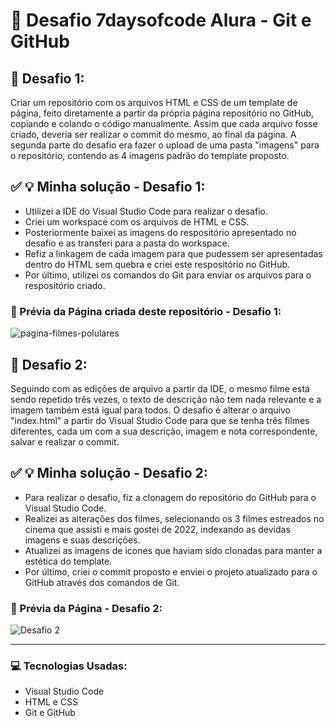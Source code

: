# :pushpin: Desafio 7daysofcode Alura - Git e GitHub

## :dart: Desafio 1:

Criar um repositório com os arquivos HTML e CSS de um template de página, feito diretamente a partir da própria página repositório no GitHub, 
copiando e colando o código manualmente. Assim que cada arquivo fosse criado, deveria ser realizar o commit do mesmo, ao final da página. 
A segunda parte do desafio era fazer o upload de uma pasta "imagens" para o repositório, contendo as 4 imagens padrão do template proposto.

## :white_check_mark: :bulb: Minha solução - Desafio 1:
* Utilizei a IDE do Visual Studio Code para realizar o desafio. 
* Criei um workspace com os arquivos de HTML e CSS. 
* Posteriormente baixei as imagens do respositório apresentado no desafio e as transferi para a pasta do workspace.
* Refiz a linkagem de cada imagem para que pudessem ser apresentadas dentro do HTML sem quebra e criei este respositório no GitHub.
* Por último, utilizei os comandos do Git para enviar os arquivos para o respositório criado.

### :camera_flash: Prévia da Página criada deste repositório - Desafio 1:

![pagina-filmes-polulares](https://user-images.githubusercontent.com/74005813/194572420-c991dd66-cd8b-41a1-b687-2e0b931e7c09.jpg)

## :dart: Desafio 2:
Seguindo com as edições de arquivo a partir da IDE, o mesmo filme está sendo repetido três vezes, o texto de descrição não tem nada relevante e a imagem também está igual para todos. O desafio é alterar o arquivo "index.html" a partir do Visual Studio Code para que se tenha três filmes diferentes, cada um com a sua descrição, imagem e nota correspondente, salvar e realizar o commit.

## :white_check_mark: :bulb: Minha solução - Desafio 2:
* Para realizar o desafio, fiz a clonagem do repositório do GitHub para o Visual Studio Code.
* Realizei as alterações dos filmes, selecionando os 3 filmes estreados no cinema que assisti e mais gostei de 2022, indexando as devidas imagens e suas descrições.
* Atualizei as imagens de icones que haviam sido clonadas para manter a estética do template.
* Por último, criei o commit proposto e enviei o projeto atualizado para o GitHub através dos comandos de Git.

### :camera_flash: Prévia da Página - Desafio 2:
![Desafio 2](https://user-images.githubusercontent.com/74005813/200876931-e1292187-02a0-4975-904d-933802d92d3b.jpg)


___
### :computer: Tecnologias Usadas:
* Visual Studio Code
* HTML e CSS
* Git e GitHub





